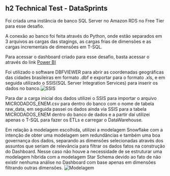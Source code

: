 ## h2 Technical Test - DataSprints


Foi criada uma instância de banco SQL Server no Amazon RDS no Free Tier para esse desafio.

A conexão ao banco foi feita através do Python, onde estão separados em 3 arquivos as cargas das stagings, as cargas frias de dimensões e as cargas incrementais de dimensões em T-SQL.

Para acessar o dashboard criado para esse desafio, basta acessar o através do link [Power BI]()

Foi utilizado o software DBFVIEWER para abrir as coordenadas geográficas das cidades brasileiras em formato .dbf e exportar para o formato .xls, e em seguida utilizado o SSIS(SQL Server Integration Services) para inserir os dados no banco.![SSIS](https://github.com/henriquemovi/Technical-Test/blob/master/SSIS%20Teste%20T%C3%A9cnico%20-%20DataSprints.png)

Para dar a carga inicial dos dados utilizei o SSIS para importar o arquivo MICRODADOS_ENEM.csv para dentro do banco com o nome de tabela raw_data, em seguida passei os dados ainda via SSIS para a tabela MICRODADOS_ENEM dentro do banco de dados e a partir daí utilizei apenas o T-SQL para fazer os ETLs e carregar o DataWarehouse.

Em relação à modelagem escolhida, utilizei a modelagem Snowflake com a intenção de obter uma modelagem sem redundâncias e também uma boa governança dos dados, separando as dimensões selecionadas através dos assuntos que seriam de relevância para filtrar os dados fatos na construção do Dashboard. Nesse caso não houve a necessidade de se estruturar uma modelagem híbrida com a modelagem Star Schema devido ao fato de não existir nenhuma análise no Dashboard com base apenas em dimensões filtrando outras dimensões. ![Modelagem](https://github.com/henriquemovi/Technical-Test/blob/master/Modelagem%20Teste%20T%C3%A9cnico%20-%20DataSprints.png)


